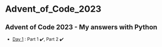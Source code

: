 # Advent_of_Code_2023
Advent of Code 2023 - My answers with Python 
----
* [Day 1](https://adventofcode.com/2023/day/1) : Part 1 ✔️, Part 2 ✔️
